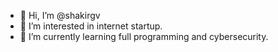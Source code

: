 - 👋 Hi, I’m @shakirgv
- 👀 I’m interested in internet startup.
- 🌱 I’m currently learning full programming and cybersecurity.

<!---
shakirgv/shakirgv is a ✨ special ✨ repository because its `README.md` (this file) appears on your GitHub profile.
You can click the Preview link to take a look at your changes.
--->
